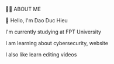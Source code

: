 👩‍💻 ABOUT ME

👋 Hello, I'm Dao Duc Hieu

I'm currently studying at FPT University

I am learning about cybersecurity, website

I also like learn editing videos



